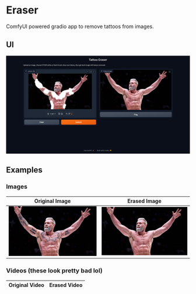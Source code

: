 # Eraser
ComfyUI powered gradio app to remove tattoos from images.
## UI
![Gradio UI](/examples/gradio.png)

## Examples
### Images
Original Image | Erased Image
--- | ---
![Original Image](/examples/image/gordon-ryan.jpg) | ![Erased Image](/examples/image/gordon-ryan-erased.png)

### Videos (these look pretty bad lol)
Original Video | Erased Video
--- | ---
